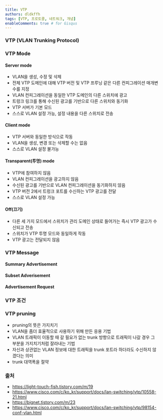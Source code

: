 ```yaml
---
title: VTP
authors: dldkffh
tags: [VTP, 프로토콜, 네트워크, 개념]
enableComments: true # for Gisqus
---
```


### VTP (VLAN Trunking Protocol)

### VTP Mode

#### Server mode

- VLAN을 생성, 수정 및 삭제
- 전체 VTP 도메인에 대해 VTP 버전 및 VTP 프루닝 같은 다른 컨피그레이션 매개변수를 지정
- VLAN 컨피그레이션을 동일한 VTP 도메인의 다른 스위치에 광고
- 트렁크 링크를 통해 수신된 광고를 기반으로 다른 스위치와 동기화
- VTP 서버가 기본 모드
- 스스로 VLAN 설정 가능, 설정 내용을 다른 스위치로 전송
<!--truncate-->

#### Client mode

- VTP 서버와 동일한 방식으로 작동
- VLAN을 생성, 변경 또는 삭제할 수는 없음
- 스스로 VLAN 설정 불가능

#### Transparent(투명) mode

- VTP에 참여하지 않음
- VLAN 컨피그레이션을 광고하지 않음
- 수신된 광고를 기반으로 VLAN 컨피그레이션을 동기화하지 않음
- VTP 버전 2에서 트렁크 포트를 수신하는 VTP 광고를 전달
- 스스로 VLAN 설정 가능

#### Off(끄기)

- 다른 세 가지 모드에서 스위치가 관리 도메인 상태로 들어가는 즉시 VTP 광고가 수신되고 전송
- 스위치가 VTP 투명 모드와 동일하게 작동
- VTP 광고는 전달되지 않음

### VTP Message

#### Summary Advertisement

#### Subset Adverisement

#### Advertisement Request

### VTP 조건

### VTP pruning

- pruning의 뜻은 가지치기
- VLAN을 좀더 효율적으로 사용하기 위해 만든 응용 기법
- VLAN 트래픽이 이동할 때 갈 필요가 없는 trunk 방향으로 트래픽이 나갈 경우 그 부분을 가지치기처럼 잘라내는 기법
- 자신과 상관없는 VLAN 정보에 대한 트래픽을 trunk 포트라 하더라도 수신하지 않겠다는 의미
- trunk 대역폭을 절약

### 출처

- https://light-touch-fish.tistory.com/m/19
- https://www.cisco.com/c/ko_kr/support/docs/lan-switching/vtp/10558-21.html
- https://bignet.tistory.com/m/23
- https://www.cisco.com/c/ko_kr/support/docs/lan-switching/vtp/98154-conf-vlan.html
